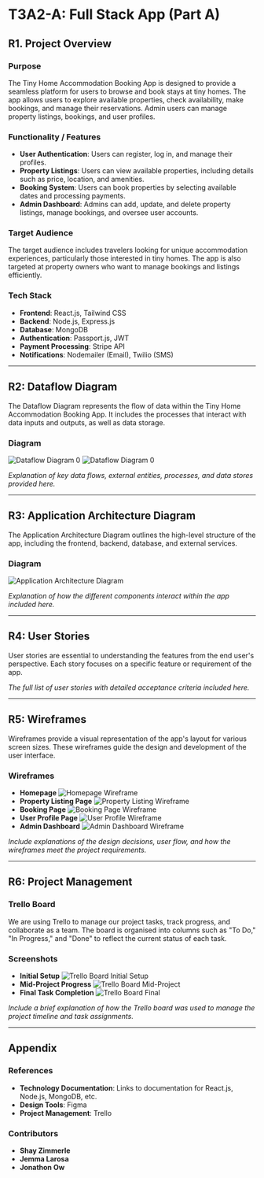 # T3A2-A: Full Stack App (Part A)

## R1. Project Overview

### Purpose

The Tiny Home Accommodation Booking App is designed to provide a seamless platform for users to browse and book stays at tiny homes. The app allows users to explore available properties, check availability, make bookings, and manage their reservations. Admin users can manage property listings, bookings, and user profiles.

### Functionality / Features

- **User Authentication**: Users can register, log in, and manage their profiles.
- **Property Listings**: Users can view available properties, including details such as price, location, and amenities.
- **Booking System**: Users can book properties by selecting available dates and processing payments.
- **Admin Dashboard**: Admins can add, update, and delete property listings, manage bookings, and oversee user accounts.

### Target Audience

The target audience includes travelers looking for unique accommodation experiences, particularly those interested in tiny homes. The app is also targeted at property owners who want to manage bookings and listings efficiently.

### Tech Stack

- **Frontend**: React.js, Tailwind CSS
- **Backend**: Node.js, Express.js
- **Database**: MongoDB
- **Authentication**: Passport.js, JWT
- **Payment Processing**: Stripe API
- **Notifications**: Nodemailer (Email), Twilio (SMS)

---

## R2: Dataflow Diagram

The Dataflow Diagram represents the flow of data within the Tiny Home Accommodation Booking App. It includes the processes that interact with data inputs and outputs, as well as data storage.

### Diagram

![Dataflow Diagram 0](T3A2-A-Full-Stack-Project-Part-A-/images/DFD_0.png)
![Dataflow Diagram 0](T3A2-A-Full-Stack-Project-Part-A-/images/DFD_1.png)

*Explanation of key data flows, external entities, processes, and data stores provided here.*

---

## R3: Application Architecture Diagram

The Application Architecture Diagram outlines the high-level structure of the app, including the frontend, backend, database, and external services.

### Diagram

![Application Architecture Diagram](/T3A2-A-Full-Stack-Project-Part-A-/images/AAD.png)

*Explanation of how the different components interact within the app included here.*

---

## R4: User Stories

User stories are essential to understanding the features from the end user's perspective. Each story focuses on a specific feature or requirement of the app.

*The full list of user stories with detailed acceptance criteria included here.*

---

## R5: Wireframes

Wireframes provide a visual representation of the app's layout for various screen sizes. These wireframes guide the design and development of the user interface.

### Wireframes

- **Homepage**
  ![Homepage Wireframe](path/to/homepage-wireframe.png)
- **Property Listing Page**
  ![Property Listing Wireframe](path/to/property-listing-wireframe.png)
- **Booking Page**
  ![Booking Page Wireframe](path/to/booking-page-wireframe.png)
- **User Profile Page**
  ![User Profile Wireframe](path/to/user-profile-wireframe.png)
- **Admin Dashboard**
  ![Admin Dashboard Wireframe](path/to/admin-dashboard-wireframe.png)

*Include explanations of the design decisions, user flow, and how the wireframes meet the project requirements.*

---

## R6: Project Management

### Trello Board

We are using Trello to manage our project tasks, track progress, and collaborate as a team. The board is organised into columns such as "To Do," "In Progress," and "Done" to reflect the current status of each task.

### Screenshots

- **Initial Setup**
  ![Trello Board Initial Setup](path/to/trello-board-initial-setup.png)
- **Mid-Project Progress**
  ![Trello Board Mid-Project](path/to/trello-board-mid-project.png)
- **Final Task Completion**
  ![Trello Board Final](path/to/trello-board-final.png)

*Include a brief explanation of how the Trello board was used to manage the project timeline and task assignments.*

---

## Appendix

### References

- **Technology Documentation**: Links to documentation for React.js, Node.js, MongoDB, etc.
- **Design Tools**: Figma
- **Project Management**: Trello

### Contributors

- **Shay Zimmerle**
- **Jemma Larosa**
- **Jonathon Ow**
